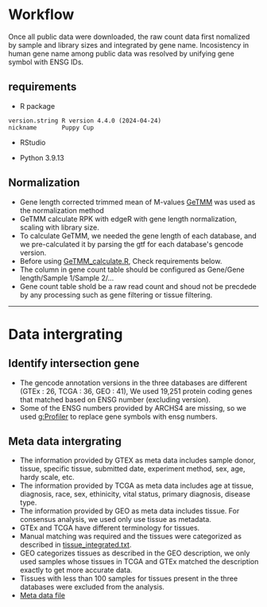 # Workflow
Once all public data were downloaded, the raw count data first nomalized by sample and library sizes and integrated by gene name. Incosistency in human gene name among public data was resolved by unifying gene symbol with ENSG IDs.

## requirements
- R package
```                 
version.string R version 4.4.0 (2024-04-24)
nickname       Puppy Cup 
```
- RStudio
  
- Python 3.9.13

  
## Normalization
+  Gene length corrected trimmed mean of M-values [GeTMM](https://bmcbioinformatics.biomedcentral.com/articles/10.1186/s12859-018-2246-7) was used as the normalization method
+  GeTMM calculate RPK with edgeR with gene length normalization, scaling with library size.
+  To calculate GeTMM, we needed the gene length of each database, and we pre-calculated it by parsing the gtf for each database's gencode version.
+  Before using [GeTMM_calculate.R](HUPTA/Codes/Analysis/2_Intergrating_data_and_Normalization/GeTMM_calculate.R), Check requirements below.
  +  The column in gene count table should be configured as Gene/Gene length/Sample 1/Sample 2/... 
  +  Gene count table shold be a raw read count and shoud not be precdede by any processing such as gene filtering or tissue filtering.

---------
# Data intergrating

## Identify intersection gene 

+ The gencode annotation versions in the three databases are different (GTEx : 26, TCGA : 36, GEO : 41), We used 19,251 protein coding genes that matched based on ENSG number (excluding version).
+ Some of the ENSG numbers provided by ARCHS4 are missing, so we used [g:Profiler](https://biit.cs.ut.ee/gprofiler/gost) to replace gene symbols with ensg numbers.

## Meta data intergrating
+ The information provided by GTEX as meta data includes sample donor, tissue, specific tissue, submitted date, experiment method, sex, age, hardy scale, etc.
+ The information provided by TCGA as meta data includes age at tissue, diagnosis, race, sex, ethinicity, vital status, primary diagnosis, disease type.
+ The information provided by GEO as meta data includes tissue. For consensus analysis, we used only use tissue as metadata.
+ GTEx and TCGA have different terminology for tissues.
+ Manual matching was required and the tissues were categorized as described in [tissue_integrated.txt](HUPTA/Codes/Analysis/2_Intergrating_data_and_Normalization/tissue_integrated.txt).  
+ GEO categorizes tissues as described in the GEO description, we only used samples whose tissues in TCGA and GTEx matched the description exactly to get more accurate data.
+ Tissues with less than 100 samples for tissues present in the three databases were excluded from the analysis.
+ [Meta data file](HUPTA/Codes/Analysis/META_MAJOR_TISSUE.tsv)
